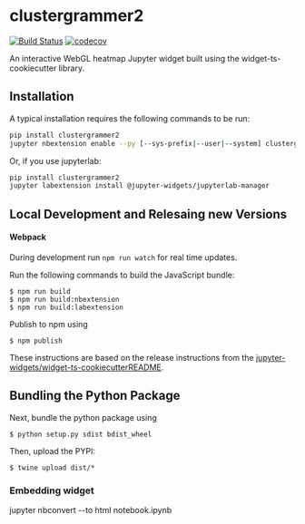 
# clustergrammer2

[![Build Status](https://travis-ci.org/ismms-himc/clustergrammer2.svg?branch=master)](https://travis-ci.org/ismms-himc/clustergrammer2)
[![codecov](https://codecov.io/gh/ismms-himc/clustergrammer2/branch/master/graph/badge.svg)](https://codecov.io/gh/ismms-himc/clustergrammer2)

An interactive WebGL heatmap Jupyter widget built using the widget-ts-cookiecutter library.

## Installation

A typical installation requires the following commands to be run:

```bash
pip install clustergrammer2
jupyter nbextension enable --py [--sys-prefix|--user|--system] clustergrammer2
```

Or, if you use jupyterlab:

```bash
pip install clustergrammer2
jupyter labextension install @jupyter-widgets/jupyterlab-manager
```

## Local Development and Relesaing new Versions

#### Webpack

During development run `npm run watch` for real time updates.

Run the following commands to build the JavaScript bundle:

```
$ npm run build
$ npm run build:nbextension
$ npm run build:labextension
```

Publish to npm using
```
$ npm publish
```

These instructions are based on the release instructions from the [jupyter-widgets/widget-ts-cookiecutterREADME](https://github.com/jupyter-widgets/widget-ts-cookiecutter).

## Bundling the Python Package

Next, bundle the python package using

```
$ python setup.py sdist bdist_wheel
```

Then, upload the PYPI:

```
$ twine upload dist/*
```

### Embedding widget
jupyter nbconvert --to html notebook.ipynb